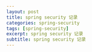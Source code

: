 ```yaml
---
layout: post
title: spring security 记录
categories: spring-security
tags: [spring-security]
excerpt: spring security 记录
subtitle: spring security 记录
---
```


